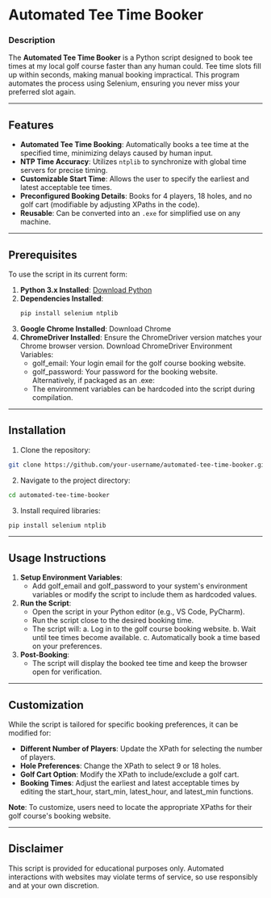 # Automated Tee Time Booker

### Description
The **Automated Tee Time Booker** is a Python script designed to book tee times at my local golf course faster than any human could. Tee time slots fill up within seconds, making manual booking impractical. This program automates the process using Selenium, ensuring you never miss your preferred slot again.

---

## Features
   - **Automated Tee Time Booking**: Automatically books a tee time at the specified time, minimizing delays caused by human input.
   - **NTP Time Accuracy**: Utilizes `ntplib` to synchronize with global time servers for precise timing.
   - **Customizable Start Time**: Allows the user to specify the earliest and latest acceptable tee times.
   - **Preconfigured Booking Details**: Books for 4 players, 18 holes, and no golf cart (modifiable by adjusting XPaths in the code).
   - **Reusable**: Can be converted into an `.exe` for simplified use on any machine.

---

## Prerequisites
To use the script in its current form:
1. **Python 3.x Installed**: [Download Python](https://www.python.org/downloads/)
2. **Dependencies Installed**:
   ```bash
   pip install selenium ntplib
   ```
3. **Google Chrome Installed**: Download Chrome
4. **ChromeDriver Installed**: Ensure the ChromeDriver version matches your Chrome browser version. Download ChromeDriver
Environment Variables:
   - golf_email: Your login email for the golf course booking website.
   - golf_password: Your password for the booking website.
Alternatively, if packaged as an .exe:
   - The environment variables can be hardcoded into the script during compilation.

---

## Installation
1. Clone the repository:
```bash
git clone https://github.com/your-username/automated-tee-time-booker.git
```
2. Navigate to the project directory:
```bash
cd automated-tee-time-booker
```
3. Install required libraries:
```bash
pip install selenium ntplib
```

---

## Usage Instructions
1. **Setup Environment Variables**:
   - Add golf_email and golf_password to your system's environment variables or modify the script to include them as hardcoded values.
2. **Run the Script**:
   - Open the script in your Python editor (e.g., VS Code, PyCharm).
   - Run the script close to the desired booking time.
   - The script will:
      a. Log in to the golf course booking website.
      b. Wait until tee times become available.
      c. Automatically book a time based on your preferences.
3. **Post-Booking**:
   - The script will display the booked tee time and keep the browser open for verification.

---

## Customization
While the script is tailored for specific booking preferences, it can be modified for:
   - **Different Number of Players**: Update the XPath for selecting the number of players.
   - **Hole Preferences**: Change the XPath to select 9 or 18 holes.
   - **Golf Cart Option**: Modify the XPath to include/exclude a golf cart.
   - **Booking Times**: Adjust the earliest and latest acceptable times by editing the start_hour, start_min, latest_hour, and latest_min functions.

**Note**: To customize, users need to locate the appropriate XPaths for their golf course's booking website.

---

## Disclaimer
This script is provided for educational purposes only. Automated interactions with websites may violate terms of service, so use responsibly and at your own discretion.
